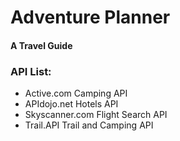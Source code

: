 # Adventure Planner
#### A Travel Guide

### API List:
- Active.com Camping API
- APIdojo.net Hotels API
- Skyscanner.com Flight Search API
- Trail.API Trail and Camping API